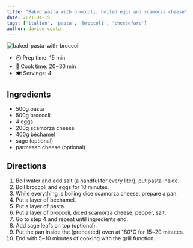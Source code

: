 ```yaml
---
title: "Baked pasta with broccoli, boiled eggs and scamorza cheese"
date: 2021-04-15
tags: ['italian', 'pasta', 'broccoli', 'cheesefare']
author: davide-costa
---
```


![baked-pasta-with-broccoli](/pix/baked-pasta-with-broccoli.webp)

- ⏲️ Prep time: 15 min
- 🍳 Cook time: 20~30 min
- 🍽️ Servings: 4

## Ingredients

- 500g pasta
- 500g broccoli
- 4 eggs
- 200g scamorza cheese
- 400g béchamel
- sage (optional)
- parmesan cheese (optional)

## Directions

1. Boil water and add salt (a handful for every liter), put pasta inside.
2. Boil broccoli and eggs for 10 minutes.
3. While everything is boiling dice scamorza cheese, prepare a pan.
4. Put a layer of béchamel.
5. Put a layer of pasta.
6. Put a layer of broccoli, diced scamorza cheese, pepper, salt.
7. Go to step 4 and repeat until ingredients end.
8. Add sage leafs on top (optional).
9. Put the pan inside the (preheated) oven at 180°C for 15~20 minutes.
10. End with 5~10 minutes of cooking with the grill function.

